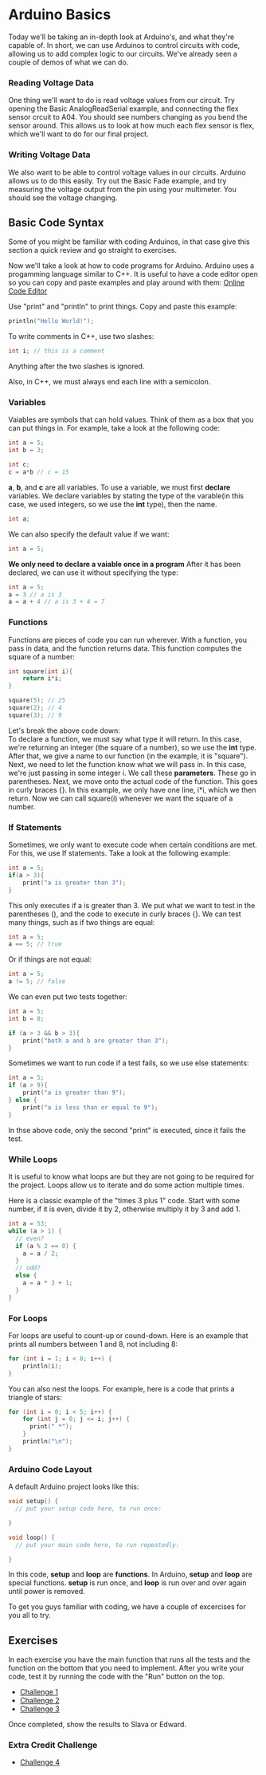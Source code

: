 # Arduino Basics

Today we'll be taking an in-depth look at Arduino's, and what they're capable of. In short, we can use Arduinos to control circuits with code, allowing us to add complex logic to our circuits. We've already seen a couple of demos of what we can do.

### Reading Voltage Data

One thing we'll want to do is read voltage values from our circuit. Try opening the Basic AnalogReadSerial example, and connecting the flex sensor crcuit to A04. You should see numbers changing as you bend the sensor around. This allows us to look at how much each flex sensor is flex, which we'll want to do for our final project. 

### Writing Voltage Data

We also want to be able to control voltage values in our circuits. Arduino allows us to do this easily. Try out the Basic Fade example, and try measuring the voltage output from the pin using your multimeter. You should see the voltage changing.

## Basic Code Syntax

Some of you might be familiar with coding Arduinos, in that case give this section a quick review and go straight to exercises.

Now we'll take a look at how to code programs for Arduino. Arduino uses a progamming language similar to C++. It is useful to have a code editor open so you can copy and paste examples and play around with them:
[Online Code Editor](cpp_shell/cpp_shell.html)  

Use "print" and "println" to print things. Copy and paste this example:

```c++
println("Hello World!");
```

To write comments in C++, use two slashes:

```c++
int i; // this is a comment
```

Anything after the two slashes is ignored.

Also, in C++, we must always end each line with a semicolon.

### Variables

Vaiables are symbols that can hold values. Think of them as a box that you can put things in. For example, take a look at the following code:

```c++
int a = 5;
int b = 3;

int c;
c = a*b // c = 15
```

__a__, __b__, and __c__ are all variables. To use a variable, we must first **declare** variables. We declare variables by stating the type of the varable(in this case, we used integers, so we use the __int__ type), then the name.

```c++
int a;
```

We can also specify the default value if we want:

```c++
int a = 5;
```

**We only need to declare a vaiable once in a program** After it has been declared, we can use it without specifying the type:

```c++
int a = 5;
a = 3 // a is 3
a = a + 4 // a is 3 + 4 = 7
```

### Functions

Functions are pieces of code you can run wherever. With a function, you pass in data, and the function returns data. This function computes the square of a number:

```c++
int square(int i){
    return i*i;
}

square(5); // 25
square(2); // 4
square(3); // 9

```

Let's break the above code down:  
To declare a function, we must say what type it will return. In this case, we're returning an integer (the square of a number), so we use the **int** type. After that, we give a name to our function (in the example, it is "square"). Next, we need to let the function know what we will pass in. In this case, we're just passing in some integer i. We call these **parameters**. These go in parentheses. Next, we move onto the actual code of the function. This goes in curly braces {}. In this example, we only have one line, i*i, which we then return. Now we can call square(i) whenever we want the square of a number.

### If Statements

Sometimes, we only want to execute code when certain conditions are met. For this, we use If statements. Take a look at the following example:

```c++
int a = 5;
if(a > 3){
    print("a is greater than 3");
}
```

This only executes if a is greater than 3. We put what we want to test in the parentheses (), and the code to execute in curly braces {}. We can test many things, such as if two things are equal:
```c++
int a = 5;
a == 5; // true
```

Or if things are not equal:

```c++
int a = 5;
a != 5; // false
```

We can even put two tests together:

```c++
int a = 5;
int b = 8;

if (a > 3 && b > 3){
    print("both a and b are greater than 3");
}
```

Sometimes we want to run code if a test fails, so we use else statements:

```c++
int a = 5;
if (a > 9){
    print("a is greater than 9");
} else {
    print("a is less than or equal to 9");
}
```
In thse above code, only the second "print" is executed, since it fails the test.

### While Loops

It is useful to know what loops are but they are not going to be required for the project. Loops allow us to iterate and do some action multiple times.

Here is a classic example of the "times 3 plus 1" code. Start with some number, if it is even, divide it by 2, otherwise multiply it by 3 and add 1.

```c++
int a = 53;
while (a > 1) {
  // even?
  if (a % 2 == 0) {
    a = a / 2;
  }
  // odd?
  else {
    a = a * 3 + 1;
  }
}
```

### For Loops
For loops are useful to count-up or cound-down. Here is an example that prints all numbers between 1 and 8, not including 8:

```c++
for (int i = 1; i < 8; i++) {
    println(i);
}
```

You can also nest the loops. For example, here is a code that prints a triangle of stars:


```c++
for (int i = 0; i < 5; i++) {
    for (int j = 0; j <= i; j++) {
      print(" *");
    }
    println("\n");
}
```

### Arduino Code Layout

A default Arduino project looks like this:

```c++
void setup() {
  // put your setup code here, to run once:

}

void loop() {
  // put your main code here, to run repeatedly:

}
```

In this code, __setup__ and __loop__ are **functions**. In Arduino, __setup__ and __loop__ are special functions. __setup__ is run once, and __loop__ is run over and over again until power is removed.

To get you guys familiar with coding, we have a couple of excercises for you all to try. 

## Exercises

In each exercise you have the main function that runs all the tests and the function on the bottom that you need to implement. After you write your code, test it by running the code with the "Run" button on the top.

- [Challenge 1](./cpp_shell/challenge1.html)
- [Challenge 2](./cpp_shell/challenge2.html)
- [Challenge 3](./cpp_shell/challenge3.html)

Once completed, show the results to Slava or Edward.

### Extra Credit Challenge

- [Challenge 4](./cpp_shell/challenge4.html)
